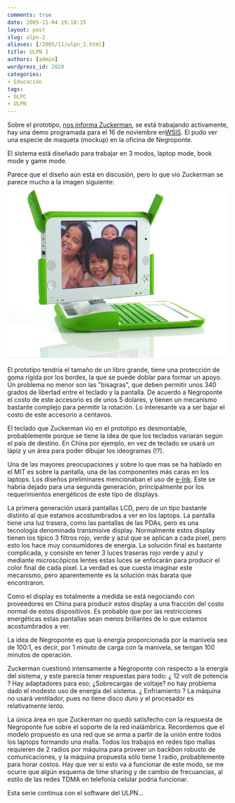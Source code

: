 ```yaml
---
comments: true
date: 2005-11-04 19:18:15
layout: post
slug: ulpn-2
aliases: [/2005/11/ulpn_2.html]
title: ULPN 2
authors: [admin]
wordpress_id: 2020
categories:
- Educación
tags:
- OLPC
- ULPN
---
```


Sobre el prototipo, [nos informa Zuckerman](http://www.worldchanging.com/archives/003707.html), se está trabajando activamente, hay una demo programada para el 16 de noviembre en[WSIS](http://www.itu.int/wsis/). El pudo ver una especie de maqueta (mockup) en la oficina de Negroponte.

El sistema está diseñado para trabajar en 3 modos, laptop mode, book mode y game mode.


Parece que el diseño aún está en discusión, pero lo que vio Zuckerman se parece mucho a la imagen siguiente:
![ulpn.jpg](prototipo.jpg) 


El prototipo tendría el tamaño de un libro grande, tiene una protección de goma rígida por los bordes, la que se puede doblar para formar un apoyo. Un problema no menor son las "bisagras", que deben permitir unos 340 grados de libertad entre el teclado y la pantalla. De acuerdo a Negroponte el costo de este accesorio es de unos 5 dolares, y tienen un mecanismo bastante complejo para permitir la rotación. Lo interesante va a ser bajar el costo de este accesorio a centavos.

El teclado que Zuckerman vio en el prototipo es desmontable, probablemente porque se tiene la idea de que los teclados variarán según el país de destino. En China por ejemplo, en vez de teclado se usará un lápiz y un área para poder dibujar los ideogramas (!?).

Una de las mayores preocupaciones y sobre lo que mas se ha hablado en el MIT es sobre la pantalla, una de las componentes más caras en los laptops. Los diseños preliminares mencionaban el uso de [e-Ink](http://www.eink.com/). Este se habría dejado para una segunda generación, principalmente por los requerimientos energéticos de este tipo de displays.

La primera generación usará pantallas LCD, pero de un tipo bastante distinto al que estamos acostumbrados a ver en los laptops. La pantalla tiene una luz trasera, como las pantallas de las PDAs, pero es una tecnología denominada transmisive display. Normalmente estos display tienen los típico 3 filtros rojo, verde y azul que se aplican a cada pixel, pero esto los hace muy consumidores de energia. La solución final es bastante complicada, y consiste en tener 3 luces traseras rojo verde y azul y mediante microscópicos lentes estas luces se enfocarán para producir el color final de cada pixel. La verdad es que cuesta imaginar este mecanismo, pero aparentemente es la solución más barata que encontraron.

Como el display es totalmente a medida se está negociando con proveedores en China para producir estos display a una fracción del costo normal de estos dispositivos. Es probable que por las restricciones energéticas estas pantallas sean menos brillantes de lo que estamos acostumbrados a ver.

La idea de Negroponte es que la energía proporcionada por la manivela sea de 100:1, es decir, por 1 minuto de carga con la manivela, se tengan 100 minutos de operación.

Zuckerman cuestionó intensamente a Negroponte con respecto a la energía del sistema, y este parecía tener respuestas para todo: ¿ 12 volt de potencia ? Hay adaptadores para eso; ¿Sobrecargas de voltaje? no hay problema dado el modesto uso de energia del sistema. ¿ Enfriamiento ? La máquina no usará ventilador, pues no tiene disco duro y el procesador es relativamente lento.

La única área en que Zuckerman no quedó satisfecho con la respuesta de Negroponte fue sobre el soporte de la red inalámbrica. Recordemos que el modelo propuesto es una red que se arma a partir de la unión entre todos los laptops formando una malla. Todos los trabajos en redes tipo mallas requieren de 2 radios por máquina para proveer un backbon robusto de comunicaciones, y la máquina propuesta sólo tiene 1 radio, probablemente para horar costos. Hay que ver si esto va a funcionar de este modo, se me ocurre que algún esquema de time sharing y de cambio de frecuancias, al estilo de las redes TDMA en telefonía celular podría funcionar.

Esta serie continua con el software del ULPN...





